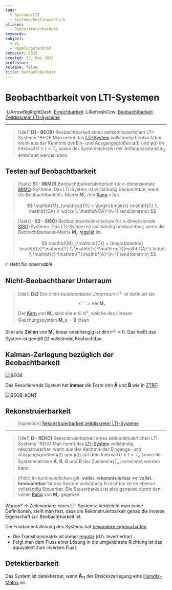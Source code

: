 ```yaml
---
tags:
  - Systeme/LTI
  - Systeme/Kontinuierlich
aliases:
  - Rekonstruierbarkeit
keywords: 
subject:
  - VL
  - Regelungstechnik
semester: SS25
created: 25. Mai 2025
professor: 
release: false
title: Beobachtbarkeit
---
```


# Beobachtbarkeit von LTI-Systemen

:LiArrowBigRightDash: [Erreichbarkeit](Erreichbarkeit.md) 
:LiRefreshCcw: [Beobachtbarkeit Zeitdiskreter LTI-Systeme](Zeitdiskrete%20Beobachtbarkeit.md)

---

> [!def] **D1 - BEOB)** Beobachtbarkeit eines zeitkontinuierlichen LTI-Systems ^BEOB
> Man nennt das [LTI-System](Kontinuierlicher%20LTI-Zustandsraum.md#^LTI-MIMO) vollständig beobachtbar, wenn aus der Kenntnis der Ein- und Ausgangsgrößen $\mathbf{u}(t)$ und $\mathbf{y}(t)$ im Intervall $0 \leq t \leq T_{e}$ sowie der Systemmatrizen der Anfangszustand $\mathbf{x}_{0}$ errechnet werden kann.

## Testen auf Beobachtbarkeit

> [!satz] **S1 - MIMO)** Beobachtbarkeitskriterium für $n$-dimensionale [MIMO](Kontinuierlicher%20LTI-Zustandsraum.md#^LTI-MIMO)-Systeme.
> Das LTI-System ist vollständig beobachtbar, wenn die Beobachtbarkeits-Matrix $\mathbf{M}_{\mathcal{O}}$ den [Rang](../Mathematik/Algebra/Rang%20einer%20Matrix.md) $n$ hat.
>
> $$
> \mathbf{M}_{\mathcal{O}} = \begin{bmatrix}
> \mathbf{C} \\ \mathbf{CA} \\ \vdots \\ \mathbf{CA}^{n-1}
> \end{bmatrix}
> $$

> [!satz]- **S2 - SISO)** Beobachtbarkeitskriterium für $n$-dimensionale [SISO](Kontinuierlicher%20LTI-Zustandsraum.md#^LTI-SISO)-Systeme.
> Das LTI-System ist vollständig beobachtbar, wenn die Beobachtbarkeits-Matrix $\mathbf{M}_{\mathcal{O}}$ [regulär](../Mathematik/Algebra/Reguläre%20Matrizen.md) ist.
>
> $$
> \mathbf{M}_{\mathcal{O}} = \begin{bmatrix}
> \mathbf{c}^\mathrm{T} \\ \mathbf{c}^\mathrm{T}\mathbf{A} \\ \vdots \\ \mathbf{c}^\mathrm{T}\mathbf{A}^{n-1}
> \end{bmatrix}
> $$

$\mathcal{O}$ steht für *observable*. 

## Nicht-Beobachtbarer Unterraum

> [!def] **D2)** Der *nicht-beobachtbare Unterraum* $\mathcal{O}^{\perp}$ ist definiert als
> $$ \mathcal{O}^{\perp} := \ker \mathbf{M}_{\mathcal{O}} $$
> Der [Kern](../Mathematik/Algebra/Lineare%20Abbildungen.md#^KERN) von $\mathbf{M}_{\mathcal{O}}$ sind alle $\mathbf{x} \in \mathbb{R}^n$, welche das Lineare Gleichungssystem $\mathbf{M}_{\mathcal{O}}\mathbf{x}=\mathbf{0}$ lösen

Sind alle **Zeilen** von $\mathbf{M}_{\mathcal{O}}$ linear unabhängig ist $\dim\mathcal{O}^{\perp} = 0$. Das heißt das System ist gemäß [D1](#^BEOB) vollständig Beobachtbar.

## Kalman-Zerlegung bezüglich der Beobachtbarkeit

![BEOB](Kalman-Zerlegung.md#^BEOB)

Das Resultierende System hat **immer** die Form (mit $\mathbf{\bar{A}}$ und $\mathbf{\bar{B}}$ wie in [ZTRF](Zustandstransformation.md#^ZTRF))

![BEOB-KONT](Kalman-Zerlegung.md#^BEOB-KONT)

## Rekonstruierbarkeit

> [!question] [Rekonstruierbarkeit zeitdiskreter LTI-Systeme](Zeitdiskrete%20Beobachtbarkeit.md#Rekonstruierbarkeit)

---

> [!def] **D - REKO)** Rekonstruierbarkeit eines zeitkontinuierlichen LTI-Systems ^REKO
>Man nennt das [LTI-System](Kontinuierlicher%20LTI-Zustandsraum.md#^LTI-MIMO) vollständig rekonstruierbar, wenn aus der Kenntnis der Eingangs- und Ausgangsgrößen $\mathbf{u}(t)$ und $\mathbf{y}(t)$ auf dem Intervall $0\leq t \leq T_{e}$ sowie der Systemmatrizen $\mathbf{A}$, $\mathbf{B}$, $\mathbf{C}$ und $\mathbf{D}$ der Zustand $\mathbf{x}(T_{e})$ errechnet werden kann. 

> [!hint] Im kontinuierlichen gilt: **vollst. rekonstruierbar** $\iff$ **vollst. beobachtbar**
> Ist das System vollständig Erreichbar ist es ebenso vollständig Steuerbar. Die Steuerbarkeit ist also genauso durch den vollen [Rang](../Mathematik/Algebra/Rang%20einer%20Matrix.md) von $\mathbf{M}_{\mathcal{O}}$ gegeben

Warum? $\to$ Zeitinvarianz eines LTI Systems: Vergleicht man beide Definitionen, stellt man fest, dass die Rekonstruierbarkeit genau die inverse Eigenschaft zur Beobachtbarkeit ist. 

Die Fundamentallösung des Systems hat [besondere Eigenschaften](../Mathematik/Analysis/Fundamentalmatrix.md#^TRSM-Eigenschaften)

- Die Transitionsmatrix ist immer [regulär](../Mathematik/Algebra/Reguläre%20Matrizen.md) (d.h. Invertierbar)
- Folgt man dem Fluss einer Lösung in die umgekehrete Richtung ist das äquivalent zum inversen Fluss 

## Detektierbarkeit

Das System ist detektierbar, wenn $\mathbf{\bar{A}}_{11}$ der Dreickszerlegung eine [Hurwitz-Matrix](../Mathematik/Analysis/Hurwitz-Matrix.md) ist.